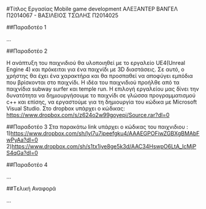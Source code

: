#Τίτλος Εργασίας Mobile game development
ΑΛΕΞΑΝΤΕΡ ΒΑΝΓΕΛ Π2014067 - ΒΑΣΙΛΕΙΟΣ ΤΣΩΛΗΣ Π2014025

##Παραδοτέο 1

...

##Παραδοτέο 2

H ανάπτυξη του παιχνιδιού θα υλοποιηθεί με το εργαλείο UE4(Unreal Engine 4) και πρόκειται για ένα παιχνίδι με 3D διαστάσεις. Σε αυτό, ο χρήστης θα έχει ένα χαρακτήρα και θα προσπαθεί να αποφύγει εμπόδια που βρίσκονται στο παιχνίδι. Η ιδέα του παιχνιδιού προήλθε από τα παιχνίδια subway surfer και temple run.  Η επιλογή εργαλείου μας δίνει την δυνατότητα να δημιουργήσουμε το παιχνίδι σε γλώσσα προγραμματισμού c++  και επίσης, να εργαστούμε για τη δημιουργία του κώδικα με Microsoft Visual Studio.
Στο dropbox υπάρχει ο κώδικας: https://www.dropbox.com/s/z624o2w99goyepi/Source.rar?dl=0


##Παραδοτέο 3
Στα παρακάτω link υπάρχει ο κώδικας του παιχνιδιου  :  1)https://www.dropbox.com/sh/lyl7u7ipeefgku4/AAAEGPOFiwZGBXgBMAbFwPyAa?dl=0
2)https://www.dropbox.com/sh/s1tx1iye8ge5k3d/AAC34HswpO6LtA_IcMjPS4qGa?dl=0

##Παραδοτέο 4

...

##Tελική Αναφορά

...
